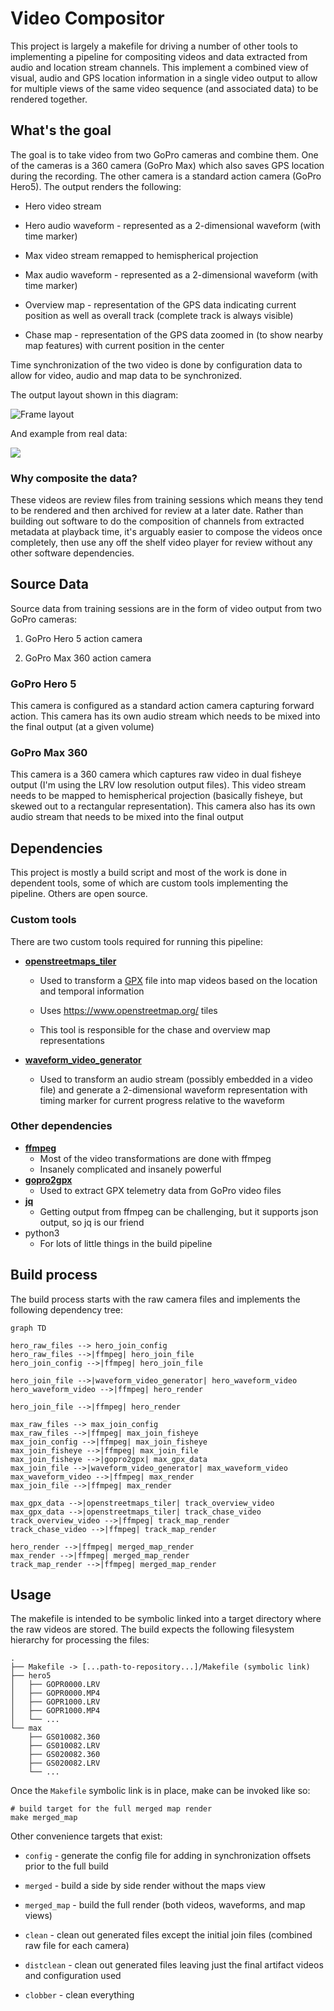 # Video Compositor

This project is largely a makefile for driving a number of other tools to implementing a pipeline for compositing videos and data extracted from audio and location stream channels. This implement a combined view of visual, audio and GPS location information in a single video output to allow for multiple views of the same video sequence (and associated data) to be rendered together.

## What's the goal

The goal is to take video from two GoPro cameras and combine them. One of the cameras is a 360 camera (GoPro Max) which also saves GPS location during the recording. The other camera is a standard action camera (GoPro Hero5). The output renders the following:

* Hero video stream

* Hero audio waveform - represented as a 2-dimensional waveform (with time marker)

* Max video stream remapped to hemispherical projection

* Max audio waveform - represented as a 2-dimensional waveform (with time marker)

* Overview map - representation of the GPS data indicating current position as well as overall track (complete track is always visible)

* Chase map - representation of the GPS data zoomed in (to show nearby map features) with current position in the center

Time synchronization of the two video is done by configuration data to allow for video, audio and map data to be synchronized.

The output layout shown in this diagram:

![Frame layout](./docs/frame_layout.png)

And example from real data:

![](./docs/demo_snapshot.png)

### Why composite the data?

These videos are review files from training sessions which means they tend to be rendered and then archived for review at a later date. Rather than building out software to do the composition of channels from extracted metadata at playback time, it's arguably easier to compose the videos once completely, then use any off the shelf video player for review without any other software dependencies.

## Source Data

Source data from training sessions are in the form of video output from two GoPro cameras:

1. GoPro Hero 5 action camera

2. GoPro Max 360 action camera

### GoPro Hero 5

This camera is configured as a standard action camera capturing forward action. This camera has its own audio stream which needs to be mixed into the final output (at a given volume)

### GoPro Max 360

This camera is a 360 camera which captures raw video in dual fisheye output (I'm using the LRV low resolution output files). This video stream needs to be mapped to hemispherical projection (basically fisheye, but skewed out to a rectangular representation). This camera also has its own audio stream that needs to be mixed into the final output

## Dependencies

This project is mostly a build script and most of the work is done in dependent tools, some of which are custom tools implementing the pipeline. Others are open source.

### Custom tools

There are two custom tools required for running this pipeline:

* [**openstreetmaps_tiler**](https://github.com/stakita/openstreetmaps_tiler)
  
  * Used to transform a [GPX](https://en.wikipedia.org/wiki/GPS_Exchange_Format) file into map videos based on the location and temporal information
  
  * Uses https://www.openstreetmap.org/ tiles
  
  * This tool is responsible for the chase and overview map representations

* [**waveform_video_generator**](https://github.com/stakita/waveform_video_generator)
  
  * Used to transform an audio stream (possibly embedded in a video file) and generate a 2-dimensional waveform representation with timing marker for current progress relative to the waveform

### Other dependencies

- [**ffmpeg**](https://ffmpeg.org/)
  - Most of the video transformations are done with ffmpeg
  - Insanely complicated and insanely powerful
- [**gopro2gpx**](https://github.com/juanmcasillas/gopro2gpx)
  - Used to extract GPX telemetry data from GoPro video files
- [**jq**](https://stedolan.github.io/jq/)
  - Getting output from ffmpeg can be challenging, but it supports json output, so jq is our friend
- python3
  - For lots of little things in the build pipeline

## Build process

The build process starts with the raw camera files and implements the following dependency tree:

```mermaid
graph TD

hero_raw_files --> hero_join_config
hero_raw_files -->|ffmpeg| hero_join_file
hero_join_config -->|ffmpeg| hero_join_file

hero_join_file -->|waveform_video_generator| hero_waveform_video
hero_waveform_video -->|ffmpeg| hero_render

hero_join_file -->|ffmpeg| hero_render

max_raw_files --> max_join_config
max_raw_files -->|ffmpeg| max_join_fisheye
max_join_config -->|ffmpeg| max_join_fisheye
max_join_fisheye -->|ffmpeg| max_join_file
max_join_fisheye -->|gopro2gpx| max_gpx_data
max_join_file -->|waveform_video_generator| max_waveform_video
max_waveform_video -->|ffmpeg| max_render
max_join_file -->|ffmpeg| max_render

max_gpx_data -->|openstreetmaps_tiler| track_overview_video
max_gpx_data -->|openstreetmaps_tiler| track_chase_video
track_overview_video -->|ffmpeg| track_map_render
track_chase_video -->|ffmpeg| track_map_render

hero_render -->|ffmpeg| merged_map_render
max_render -->|ffmpeg| merged_map_render
track_map_render -->|ffmpeg| merged_map_render
```

## Usage

The makefile is intended to be symbolic linked into a target directory where the raw videos are stored. The build expects the following filesystem hierarchy for processing the files:

```
.
├── Makefile -> [...path-to-repository...]/Makefile (symbolic link)
├── hero5
│   ├── GOPR0000.LRV
│   ├── GOPR0000.MP4
│   ├── GOPR1000.LRV
│   ├── GOPR1000.MP4
│   └── ...
└── max
    ├── GS010082.360
    ├── GS010082.LRV
    ├── GS020082.360
    ├── GS020082.LRV
    └── ...
```

Once the `Makefile` symbolic link is in place, make can be invoked like so:

```
# build target for the full merged map render
make merged_map
```

Other convenience targets that exist:

* `config` - generate the config file for adding in synchronization offsets prior to the full build

* `merged` - build a side by side render without the maps view

* `merged_map` - build the full render (both videos, waveforms, and map views)

* `clean` - clean out generated files except the initial join files (combined raw file for each camera)

* `distclean` - clean out generated files leaving just the final artifact videos and configuration used

* `clobber` - clean everything
